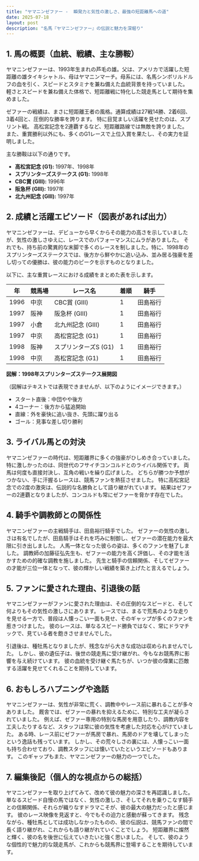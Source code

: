 ```yaml
---
title: "ヤマニンゼファー -  瞬発力と気性の激しさ、最強の短距離馬への道"
date: 2025-07-18
layout: post
description: "名馬『ヤマニンゼファー』の伝説と魅力を深堀り"
---
```


## 1. 馬の概要（血統、戦績、主な勝鞍）

ヤマニンゼファーは、1993年生まれの芦毛の雄。父は、アメリカで活躍した短距離の雄タイキシャトル、母はヤマニンマーチ。母系には、名馬シンボリルドルフの血を引く、スピードとスタミナを兼ね備えた血統背景を持っていました。  軽さとスピードを兼ね備えた体格で、短距離戦に特化した競走馬として期待を集めました。

ゼファーの戦績は、まさに短距離王者の風格。通算成績は27戦14勝、2着6回、3着4回と、圧倒的な勝率を誇ります。  特に目覚ましい活躍を見せたのは、スプリント戦。  高松宮記念を2連覇するなど、短距離路線では無敵を誇りました。  また、重賞勝利以外にも、多くのG1レースで上位入賞を果たし、その実力を証明しました。

主な勝鞍は以下の通りです。

* **高松宮記念 (G1):** 1997年、1998年
* **スプリンターズステークス (G1):** 1998年
* **CBC賞 (GIII):** 1996年
* **阪急杯 (GIII):** 1997年
* **北九州記念 (GIII):** 1997年


## 2. 成績と活躍エピソード（図表があれば出力）

ヤマニンゼファーは、デビューから早くからその能力の高さを示していましたが、気性の激しさゆえに、レースでのパフォーマンスにムラがありました。  それでも、持ち前の驚異的な末脚で多くのレースを制しました。特に、1998年のスプリンターズステークスでは、後方から鮮やかに追い込み、並み居る強豪を差し切っての優勝は、彼の能力のピークを示すものとなりました。

以下に、主な重賞レースにおける成績をまとめた表を示します。

| 年 | 競馬場 | レース名          | 着順 | 騎手      |
|----|--------|-----------------|-------|------------|
| 1996 | 中京   | CBC賞 (GIII)     | 1     | 田島裕行    |
| 1997 | 阪神   | 阪急杯 (GIII)     | 1     | 田島裕行    |
| 1997 | 小倉   | 北九州記念 (GIII) | 1     | 田島裕行    |
| 1997 | 中京   | 高松宮記念 (G1)   | 1     | 田島裕行    |
| 1998 | 阪神   | スプリンターズS (G1)| 1     | 田島裕行    |
| 1998 | 中京   | 高松宮記念 (G1)   | 1     | 田島裕行    |


**図解：1998年スプリンターズステークス展開図**

（図解はテキストでは表現できませんが、以下のようにイメージできます。）

* スタート直後：中団やや後方
* 4コーナー：後方から猛追開始
* 直線：外を豪快に追い抜き、先頭に躍り出る
* ゴール：見事な差し切り勝利


## 3. ライバル馬との対決

ヤマニンゼファーの時代は、短距離界に多くの強豪がひしめき合っていました。特に激しかったのは、同世代のフサイチコンコルドとのライバル関係です。  両馬は何度も直接対決し、互角の戦いを繰り広げました。  どちらが勝つか予想がつかない、手に汗握るレースは、競馬ファンを熱狂させました。  特に高松宮記念での2度の激突は、伝説的な名勝負として語り継がれています。  結果はゼファーの2連覇となりましたが、コンコルドも常にゼファーを脅かす存在でした。


## 4. 騎手や調教師との関係性

ヤマニンゼファーの主戦騎手は、田島裕行騎手でした。  ゼファーの気性の激しさは有名でしたが、田島騎手はそれを巧みに制御し、ゼファーの潜在能力を最大限に引き出しました。  人馬一体となった彼らの姿は、多くのファンを魅了しました。  調教師の加藤征弘先生も、ゼファーの能力を高く評価し、その才能を活かすための的確な調教を施しました。  先生と騎手の信頼関係、そしてゼファーの才能が三位一体となって、彼の輝かしい戦績を築き上げたと言えるでしょう。


## 5. ファンに愛された理由、引退後の話

ヤマニンゼファーがファンに愛された理由は、その圧倒的なスピードと、そして何よりもその気性の激しさにあります。  レースでは、まるで荒馬のような走りを見せる一方で、普段は人懐っこい一面も見せ、そのギャップが多くのファンを惹きつけました。  彼のレースは、単なるスピード勝負ではなく、常にドラマチックで、見ている者を飽きさせませんでした。

引退後は、種牡馬となりましたが、残念ながら大きな成功は収められませんでした。  しかし、彼の遺伝子は、後世の競走馬に受け継がれ、今もなお競馬界に影響を与え続けています。  彼の血統を受け継ぐ馬たちが、いつか彼の偉業に匹敵する活躍を見せてくれることを期待しています。


## 6. おもしろハプニングや逸話

ヤマニンゼファーは、気性が非常に荒く、調教中やレース前に暴れることが多々ありました。  厩舎では、ゼファーの暴れを抑えるために、特別な工夫が凝らされていました。  例えば、ゼファー専用の特別な馬房を用意したり、調教内容を工夫したりするなど、スタッフは常に彼の気性を考慮した対応を心がけていました。  ある時、レース前にゼファーが馬房で暴れ、馬房のドアを壊してしまったという逸話も残っています。  しかし、その荒々しさの裏には、人懐っこい一面も持ち合わせており、調教スタッフには懐いていたというエピソードもあります。  このギャップもまた、ヤマニンゼファーの魅力の一つでした。


## 7. 編集後記（個人的な視点からの総括）

ヤマニンゼファーを取り上げてみて、改めて彼の魅力の深さを再認識しました。  単なるスピード自慢の馬ではなく、気性の激しさ、そしてそれを乗りこなす騎手との信頼関係、それらが織りなすドラマこそが、彼の最大の魅力だったと感じます。  彼のレース映像を見返すと、今でもその迫力と感動が蘇ってきます。  残念ながら、種牡馬としては成功しなかったものの、彼の伝説は、競馬ファンの間で長く語り継がれ、これからも語り継がれていくことでしょう。  短距離界に燦然と輝く、彼の名を後世に伝えていきたいと強く思いました。  そして、彼のような個性的で魅力的な競走馬が、これからも競馬界に登場することを期待しています。
